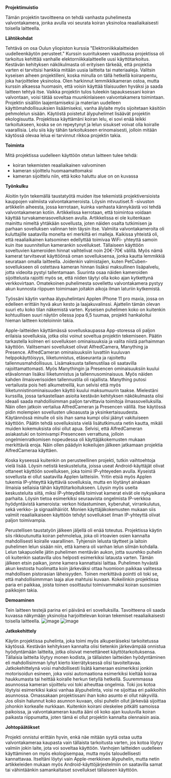 **Projektimuistio**

Tämän projektin tavoitteena on tehdä vanhasta puhelimesta valvontakamera, jonka avulla voi seurata koiran yksinoloa reaaliaikaisesti toisella laitteella. 

**Lähtökohdat**

Tehtävä on osa Oulun yliopiston kurssia "Elektroniikkalaitteiden uudelleenkäytön perusteet." Kurssin suoritukseen vaaditussa projektissa oli tarkoitus kehittää vanhalle elektorniikkalaitteelle uusi käyttötarkoitus. Kestävän kehityksen näkökulmasta oli erityisen tärkeää, että projektia varten ei tarvitsisi hankkia mitään uusia laitteita tai materiaaleja. 
Valitsin kyseisen aiheen projektilleni, koska minulla on tällä hetkellä koiranpentu, joka harjoittelee yksinoloa. Olen harkinnut lemmikkikameran ostoa, mutta kurssin alkaessa huomasin, että voisin käyttää tilaisuuden hyväksi ja saada laitteen tehtyä itse. Vaikka projektin tulos tuleekin tapauksessani koiran valvontaan, voisi tätää soveltaa muunkinlaiseen valvontakamera toimintaan. Projektin sisällön laajentamiseksi ja materian uudelleen käyttömahdollisuuksien lisäämiseksi, vanha älylaite myös sijoitetaan käsitöin pehmolelun sisään. 
Käytöstä poistetut älypuhelimet lisäävät projektin ekologisuutta. Projektissa käyttämäni koiran lelu, ei sovi enää leikki tarkoitukseen, koska se on repeytynyt ja lelun sisukset voivat olla koiralle vaarallisia. Lelu siis käy tähän tarkoitukseen erinomaisesti, jolloin mitään käytössä olevaa lelua ei tarvinnut rikkoa projektin takia.

**Toiminta**

Mitä projektissa uudelleen käyttöön otetun laitteen tulee tehdä:

- koiran tekemisten reaaliaikainen valvominen
- kameran sijoittelu huomaamattomaksi
- kameran sijoittelu niin, että koko haluttu alue on on kuvassa

**Työnkulku**

Aloitin työn tekemällä taustatyötä muiden itse tekemistä projektiversioista kauppojen valmiista valvontakameroista. Löysin mtvuutiset.fi -sivuston artikkelin aiheesta, jossa kerrotaan, kuinka vanhasta kännykästä voi tehdä valvontakameran kotiin. Artikkelissa kerrotaan, että toimintoa voidaan käyttää turvakamerasovelluksen avulla. Artikkelissa ei ole kuitenkaan mainittu nimeltä yhtäkään sovellusta, joten näiden osalta tutkimisen ja parhaan sovelluksen valinnan tein täysin itse. 
Valmiita valvontakameroita oli kuluttajille saatavilla monelta eri merkiltä eri malleja. Kaikissa yhteistä oli, että reaaliaikainen katsominen edellyttää toimivaa WiFi- yhteyttä samoin kuin itse suunnitellun kamerankin sovellukset. Tällaiseen käyttöön soveltuvien kameroiden hinnat vaihtelivat noin 20€-70€ välillä. Myös nämä kamerat tarvitsevat käyttöönsä oman sovelluksensa, jonka kautta lemmikkiä seurataan omalla laitteella. Joidenkin valmistajien, kuten PetCuben-sovellukseen oli ostettava kameran hinnan lisäksi maksullinen lisäpalvelu, jotta videoita pystyi tallentamaan. Suurinta osaa näiden kameroiden sijoittelusta rajoitti myös se, että niiden täytyi olla koko ajan kytkettynä verkkovirtaan. Omatekoinen puhelimesta sovellettu valvontakamera pystyy akun kunnosta riippuen toimimaan joitakin aikoja ilman laturiin kytkemistä. 

Työssäni käytin vanhaa älypuhelintani Applen iPhone 11 pro maxia, jossa on edelleen erittäin hyvä akun kesto ja laajakuvalinssi. Ajattelin tämän olevan suuri etu koko tilan näkemistä varten. Kyseisen puhelimen koko on kuitenkin kohtuullisen suuri näytön ollessa jopa 6,5 tuumaa, projekti hankaloitui hieman laitteen koteloinnin takia. 

Apple-laitteiden käyttämässä sovelluskaupassa App-storessa oli paljon erilaisia sovelluksia, jotka olisi voinut soveltua projektin tekemiseen. Päätin tarkastella kolmen eri sovelluksen ominaisuuksia ja valita niistä parhaimman käyttöön. Valitsemani sovellukset olivat AlfredCamera, Manything ja Presence. AlfredCameran ominaisuuksiin luvattiin kuuluvan helppokäyttöisyys, liiketunnistus, etäseuranta ja rajoitettu tallennusmahdollisuus. Lisämaksusta tallenustilaa oli saatavilla rajoittamattomasti. Myös Manythingin ja Presencen ominaisuuksiin kuului etävalonnan lisäksi liiketunnistus ja tallennusominaisuus. Myös näiden kahden ilmaisverisoiden tallennustila oli rajallista. 
Manything putosi vertailusta pois heti alkumetreillä, kun selvisi että myös liiketunnistinominaisuuden käyttö kuului maksumuurin taakse. Mielestäni kurssilla, jossa tarkastellaan asioita kestävän kehityksen näkökulmasta olisi ideaali saada mahdollisimman paljon tarvittavia toimitoja ilmassovelluksilla. 
Näin ollen jatkoin vertailua AlfredCameran ja Presencen välillä. Itse käytössä pidin molempien sovellusten ulkoasusta ja yksinkertaisuudesta. Käytännössä minulle oli siis ihan sama kumpi olisi jäänyt vakituiseen käyttöön. Päätin tehdä sovelluksista vielä lisätutkimusta netin kautta, mikäli muiden kokemuksista olisi ollut apua. Selvisi, että AlfredCameran asiakastuki on toimivampi Presenceen verrattuna, jolloin ongelmienratkomisen nopeudessa oli käyttäjäkokemusten mukaan merkittäviä eroja. Näin ollen päädyin kokeilujen jälkeen jatkamaan projektia AlfredCameraa käyttäen. 

Koska kyseessä kuitenkin on perusteellinen projekti, tutkin vaihtoehtoja vielä lisää. Löysin netistä keskusteluita, joissa useat Android-käyttäjät olivat ottaneet käyttöön sovelluksen, joka toimii IP-yhteyeden avulla. Kyseistä sovellusta ei ollut saatavilla Applen laitteisiin. Yritin etsiä myös Applen tukemia IP-yhteyttä käyttäviä sovelluksia, mutta en löytänyt ainakaan ilmaisia sellaisia tähän käyttötarkoitukseen. Löysin myös useita keskusteluita siitä, miksi IP-yhteydellä toimivat kamerat eivät ole nykyaikana parhaita. Löysin tietoa esimerkiksi seuraavista ongelmista IP-verkkoa hyödyntävistä kameroista: verkon hidastuminen, kyberuhat, virrankulutus, sekä verkko- ja signaalihäiriöt. Monien käyttäjäkokemusten mukaan siis valmiit reaaliaikaiseen käyttöön tehdyt sovellukset ilman IP-yhteyttä olivat paljon toimivampia. 

Perustellisen taustatyön jälkeen jäljellä oli enää toteutus. Projektissa käytin siis rikkoutunutta koiran pehmolelua, joka oli irtoavien osien kannalta mahdollisesti koiralle vaarallinen. Tyhjensin lelusta täytteet ja laitoin puhelimen lelun sisään niin, että kamera oli vanhan lelun silmän kohdalla. Lelun takapuolelle jätin puhelimen mentävän aukon, jotta suurehko puhelin oli kuitenkin saatavilla ulos helposti esimerkiksi latausta varten. Tämän jälkeen etsin paikan, jonne kamera kannattaisi laittaa. Puhelimen hyvästä akun kestosta huolimatta koin järkeväksi ottaa huomioon paikkaa valitessa mahdollisen pistorasian läheisyyden. Toinen merkittävä pointti oli toki se, että mahdollisimmman laaja alue mahtuisi kuvaan. Kokeilinkin projektissa paria eri paikkaa, joista toinen osoittautui toimivammaksi koiran suosimien paikkojen takia. 

**Demoaminen**

Tein laitteen testejä parina eri päivänä eri sovelluksilla. Tavoitteena oli saada kuvassa näkymään yksinoloa harjoittelevan koiran tekemiset reaaliaikaisesti toisella laitteella. 
![image](https://github.com/user-attachments/assets/6354179a-616a-4b01-b9c7-acb92ef9ba0f)
![image](https://github.com/user-attachments/assets/c99d8b07-2282-4df7-b580-deae5c6a8927)




**Jatkokehittely**

Käytin projektissa puhelinta, joka toimi myös alkuperäiseksi tarkoitetussa käytössä. Kestävän kehityksen kannalta olisi tietenkin järkevämpää onnistua hyödyntämään laitteita, jotka olisivat menettäneet käyttötarkoituksensa. Tällaisia laitteita löytyy monen kodista, ja tällaisten laitteiden hyödyntäminen eli mahdollisimman lyhyt kierto kierrätyksessä olisi tavoiteltavaa. Jatkokehittelynä voisi mahdollisesti lisätä kameraan esimerkiksi jonkin motorisoidun esineen, joka voisi automaationa esimerkiksi kieltää koiraa haukkumasta tai heittää koiralle herkun tietyllä hetkellä. Suuremmassa asunnossa kameran sijoittelu voi toki aiheuttaa ongelmia. Toki jos kotoa löytyisi esimerkiksi kaksi vanhaa älypuhelinta, voisi ne sijoittaa eri paikkoihin asunnossa. Omassakaan projektissani ihan koko asunto ei ollut näkyvillä. Jos olisin halunnut koko asunnon kuvaan, olisi puhelin ollut järkevää sijoittaa johonkin korkealle nurkkaan. Kuitenkin koirani oleskelee pitkälti samoissa paikoissa, ja valvontakameran kautta ääni oli koko ajan kuuluvilla koiran paikasta riippumatta, joten tämä ei ollut projektin kannalta olennaisin asia.

**Johtopäätökset**

Projekti onnistui erittäin hyvin, enkä näe mitään syytä ostaa uutta valvontakameraa kaupasta vain tällaista tarkoitusta varten, jos kotoa löytyy valmiin jokin laite, jota voi soveltaa käyttöön. Vanhojen laitteiden uudelleen käyttäminen on myös ekologisempaa, mutta myös taloudellisesti kannattavaa. Itseltäni löytyi vain Apple-merkkinen älypuhelin, mutta netin artikkeleiden mukaan myös Android-käyttöjärjestelmiin on saatavilla samat tai vähintäänkin samankaltaiset sovellukset tällaiseen käyttöön. 


